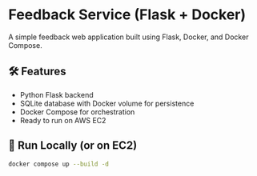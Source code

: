 # Feedback Service (Flask + Docker)

A simple feedback web application built using Flask, Docker, and Docker Compose.

## 🛠 Features
- Python Flask backend
- SQLite database with Docker volume for persistence
- Docker Compose for orchestration
- Ready to run on AWS EC2

## 🚀 Run Locally (or on EC2)

```bash
docker compose up --build -d

